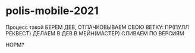 # polis-mobile-2021

Процесс такой
БЕРЕМ ДЕВ, ОТПАЧКОВЫВАЕМ СВОЮ ВЕТКУ:
    ПР(ПУЛЛ РЕКВЕСТ) ДЕЛАЕМ В ДЕВ
    В МЕЙН(МАСТЕР) СЛИВАЕМ ПО ВЕРСИЯМ

НОРМ?